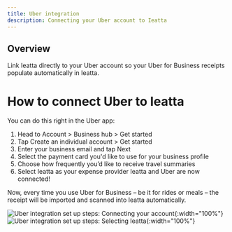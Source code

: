 ```yaml
---
title: Uber integration
description: Connecting your Uber account to Ieatta
---
```

## Overview

Link Ieatta directly to your Uber account so your Uber for Business receipts populate automatically in Ieatta. 

# How to connect Uber to Ieatta

You can do this right in the Uber app:

1. Head to Account > Business hub > Get started 
2. Tap Create an individual account > Get started
3. Enter your business email and tap Next
4. Select the payment card you'd like to use for your business profile
5. Choose how frequently you’d like to receive travel summaries 
6. Select Ieatta as your expense provider
Ieatta and Uber are now connected! 

Now, every time you use Uber for Business – be it for rides or meals – the receipt will be imported and scanned into Ieatta automatically. 

![Uber integration set up steps: Connecting your account](https://help.ieatta.com/assets/images/Uber1.png){:width="100%"}
![Uber integration set up steps: Selecting Ieatta](https://help.ieatta.com/assets/images/Uber2.png){:width="100%"}
